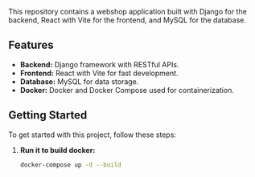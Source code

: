 This repository contains a webshop application built with Django for the backend, React with Vite for the frontend, and MySQL for the database.


## Features

- **Backend:** Django framework with RESTful APIs.
- **Frontend:** React with Vite for fast development.
- **Database:** MySQL for data storage.
- **Docker:** Docker and Docker Compose used for containerization.

## Getting Started

To get started with this project, follow these steps:


1. **Run it to build docker:**
   ```bash
   docker-compose up -d --build  
